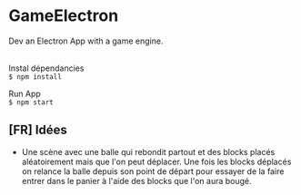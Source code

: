 # GameElectron
Dev an Electron App with a game engine. </br>
</br>

Instal dépendancies </br>
`$ npm install`
</br>

Run App </br>
`$ npm start`
</br>

## [FR] Idées
- Une scène avec une balle qui rebondit partout et des blocks placés aléatoirement mais que l'on peut déplacer. Une fois les blocks déplacés on relance la balle depuis son point de départ pour essayer de la faire entrer dans le panier à l'aide des blocks que l'on aura bougé.